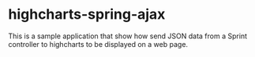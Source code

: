 highcharts-spring-ajax
======================

This is a sample application that  show how send JSON data from a Sprint controller to highcharts to be displayed on a web page.
